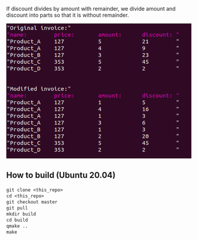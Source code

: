  If discount divides by amount with remainder, we divide amount and discount into parts so that it is without remainder.

![Screen Shot](md/image_2021-11-06_13-13-19.png)

## How to build (Ubuntu 20.04)
```
git clone <this_repo>
cd <this_repo>
git checkout master
git pull
mkdir build
cd build
qmake ..
make
```


